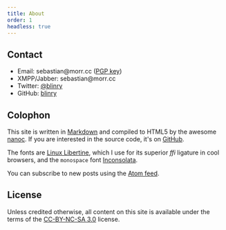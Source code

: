 ```yaml
---
title: About
order: 1
headless: true
---
```


## Contact

- Email: <span>s<span title="ihate@spam.com</span>">e</span>bastian</span>&#64;morr<i title="</i>mailto:">.</i>cc ([PGP key](http://pgp.mit.edu:11371/pks/lookup?op=vindex&search=0x457598F2A624F8B6))
- XMPP/Jabber: <span>s<span title="ihate@spam.com</span>">e</span>bastian</span>&#64;morr<i title="</i>mailto:">.</i>cc
- Twitter: [@blinry](https://twitter.com/blinry)
- GitHub: [blinry](https://github.com/blinry)

## Colophon

This site is written in [Markdown](http://daringfireball.net/projects/markdown/) and compiled to HTML5 by the awesome [nanoc](http://nanoc.ws). If you are interested in the source code, it's on [GitHub](https://github.com/blinry/morr.cc).

The fonts are [Linux Libertine](http://www.linuxlibertine.org/), which I use for its superior *ffi* ligature in cool browsers, and the `monospace` font [Inconsolata](http://www.levien.com/type/myfonts/inconsolata.html).

You can subscribe to new posts using the [Atom feed](/feed/).

## License

Unless credited otherwise, all content on this site is available under the terms of the [CC-BY-NC-SA 3.0](https://creativecommons.org/licenses/by-nc-sa/3.0/) license.
